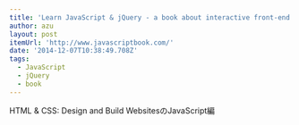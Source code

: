```yaml
---
title: 'Learn JavaScript & jQuery - a book about interactive front-end web development'
author: azu
layout: post
itemUrl: 'http://www.javascriptbook.com/'
date: '2014-12-07T10:38:49.708Z'
tags:
  - JavaScript
  - jQuery
  - book
---
```

HTML & CSS: Design and Build WebsitesのJavaScript編
